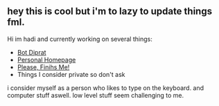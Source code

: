 ## hey this is cool but i'm to lazy to update things fml.

Hi im hadi and currently working on several things:

- [Bot Diprat](https://github.com/idahdam/bot-diprat-docs)
- [Personal Homepage](https://github.com/idahdam/personal-homepage)
- [Please, Finihs Me!](https://github.com/idahdam/PleaseFinishMe-Repo)
- Things I consider private so don't ask


i consider myself as a person who likes to type on the keyboard. and computer stuff aswell. low level stuff seem challenging to me. 

<!--
**idahdam/idahdam** is a ✨ _special_ ✨ repository because its `README.md` (this file) appears on your GitHub profile.

Here are some ideas to get you started:

- 🔭 I’m currently working on ...
- 🌱 I’m currently learning ...
- 👯 I’m looking to collaborate on ...
- 🤔 I’m looking for help with ...
- 💬 Ask me about ...
- 📫 How to reach me: ...
- 😄 Pronouns: ...
- ⚡ Fun fact: ...
-->

